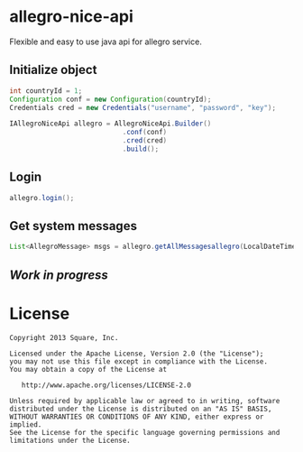 # allegro-nice-api
Flexible and easy to use java api for allegro service.

## Initialize object
```java
int countryId = 1;
Configuration conf = new Configuration(countryId);
Credentials cred = new Credentials("username", "password", "key");

IAllegroNiceApi allegro = AllegroNiceApi.Builder()
                            .conf(conf)
                            .cred(cred)
                            .build();
```

## Login
```java
allegro.login();
```

## Get system messages
```java
List<AllegroMessage> msgs = allegro.getAllMessagesallegro(LocalDateTime.now().minusDays(30));
```

## _Work in progress_

License
=======

    Copyright 2013 Square, Inc.

    Licensed under the Apache License, Version 2.0 (the "License");
    you may not use this file except in compliance with the License.
    You may obtain a copy of the License at

       http://www.apache.org/licenses/LICENSE-2.0

    Unless required by applicable law or agreed to in writing, software
    distributed under the License is distributed on an "AS IS" BASIS,
    WITHOUT WARRANTIES OR CONDITIONS OF ANY KIND, either express or implied.
    See the License for the specific language governing permissions and
    limitations under the License.
